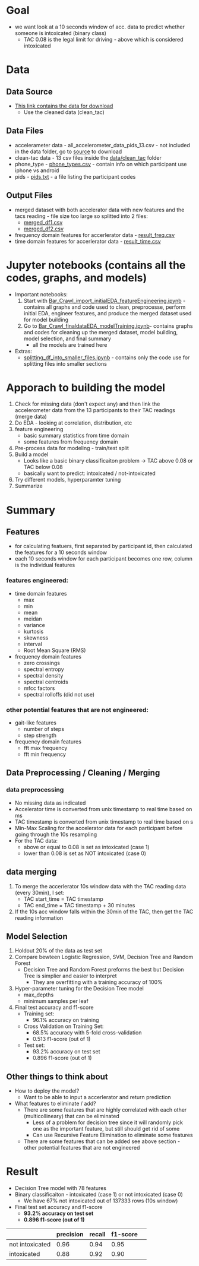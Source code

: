 # Goal
* we want look at a 10 seconds window of acc. data to predict whether someone is intoxicated (binary class)
    * TAC 0.08 is the legal limit for driving - above which is considered intoxicated

# Data

## Data Source
- [This link contains the data for download ](https://archive.ics.uci.edu/ml/datasets/Bar+Crawl%3A+Detecting+Heavy+Drinking)
    - Use the cleaned data (clean_tac)

## Data Files
* accelerameter data - all_accelerometer_data_pids_13.csv - not included in the data folder, go to [source](https://archive.ics.uci.edu/ml/datasets/Bar+Crawl%3A+Detecting+Heavy+Drinking) to download
* clean-tac data - 13 csv files inside the [data/clean_tac](/data/clean_tac) folder
* phone_type - [phone_types.csv](/data/phone_types.csv) - contain info on which participant use iphone vs android
* pids - [pids.txt](/data/pids.txt) - a file listing the participant codes

## Output Files
* merged dataset with both accelerator data with new features and the tacs reading - file size too large so splitted into 2 files:
    * [merged_df1.csv](/data/output_files/merged_df1.csv)
    * [merged_df2.csv](/data/output_files/merged_df2.csv)
* frequency domain features for accerlerator data - [result_freq.csv](/data/output_files/result_freq.csv)
* time domain features for accerlerator data - [result_time.csv](/data/output_files/result_time.csv)


# Jupyter notebooks (contains all the codes, graphs, and models)
* Important notebooks:
    1. Start with [Bar_Crawl_import_initialEDA_featureEngineering.ipynb](/Bar_Crawl_import_initialEDA_featureEngineering.ipynb) - contains all graphs and code used to clean, preprocesse, perform initial EDA, engineer features, and produce the merged dataset used for model building
    2. Go to [Bar_Crawl_finaldataEDA_modelTraining.ipynb](/Bar_Crawl_finaldataEDA_modelTraining.ipynb)-  contains graphs and codes for cleaning up the merged dataset, model building, model selection, and final summary
        * all the models are trained here
* Extras:
    * [splitting_df_into_smaller_files.ipynb](/splitting_df_into_smaller_files.ipynb) - contains only the code use for splitting files into smaller sections

# Apporach to building the model
1. Check for missing data (don't expect any) and then link the accelerometer data from the 13 participants to their TAC readings (merge data)
2. Do EDA - looking at correlation, distribution, etc
3. feature engineering
    * basic summary statistics from time domain
    * some features from frequency domain
4. Pre-process data for modeling - train/test split
5. Build a model
    * Looks like a basic binary classificaiton problem -> TAC above 0.08 or TAC below 0.08
    * basically want to predict: intoxicated / not-intoxicated
5. Try different models, hyperparamter tuning
6. Summarize

# Summary

## Features
* for calculating featuers, first separated by participant id, then calculated the features for a 10 seconds window
* each 10 seconds window for each participant becomes one row, column is the individual features

### features engineered:
* time domain features
    * max
    * min
    * mean
    * meidan
    * variance
    * kurtosis
    * skewness
    * interval
    * Root Mean Square (RMS)
* frequency domain features
    * zero crossings
    * spectral entropy
    * spectral density
    * spectral centroids
    * mfcc factors
    * spectral rolloffs (did not use)

### other potential features that are not engineered:
* gait-like features
    * number of steps
    * step strength
* frequency domain features
    * fft max frequency
    * fft min frequency

## Data Preprocessing / Cleaning / Merging

### data preprocessing
* No missing data as indicated
* Accelerator time is converted from unix timestamp to real time based on ms
* TAC timestamp is converted from unix timestamp to real time based on s
* Min-Max Scaling for the accelerator data for each participant before going through the 10s resampling
* For the TAC data:
    * above or equal to 0.08 is set as intoxicated (case 1)
    * lower than 0.08 is set as NOT intoxicated (case 0)
        
## data merging
1. To merge the accerlerator 10s window data with the TAC reading data (every 30min), I set:
    * TAC start_time = TAC timestamp
    * TAC end_time = TAC timestamp + 30 minutes
2. If the 10s acc window falls within the 30min of the TAC, then get the TAC reading information

## Model Selection
1. Holdout 20% of the data as test set
2. Compare bewteen Logistic Regression, SVM, Decision Tree and Random Forest
    * Decision Tree and Random Forest preforms the best but Decision Tree is simplier and easier to interpret
        * They are overfitting with a training accuracy of 100%
3. Hyper-parameter tuning for the Decision Tree model
    * max_depths
    * minimum samples per leaf
4. Final test accuracy and f1-score
    * Training set:
        * 96.1% accuracy on training
    * Cross Validation on Training Set:
        * 68.5% accuracy with 5-fold cross-validation
        * 0.513 f1-score (out of 1)
    * Test set:
        * 93.2% accuracy on test set
        * 0.896 f1-score (out of 1)

## Other things to think about
* How to deploy the model?
    - Want to be able to input a accerlerator and return prediction
* What features to eliminate / add?
    * There are some features that are highly correlated with each other (multicollineary) that can be eliminated
        * Less of a problem for decision tree since it will randomly pick one as the important feature, but still should get rid of some
        * Can use Recursive Feature Elimination to eliminate some features
    * There are some features that can be added see above section - other potential features that are not engineered

# Result
* Decision Tree model with 78 features
* Binary classificaiton - intoxicated (case 1) or not intoxicated (case 0)
    * We have 67% not intoxicated out of 137333 rows (10s window)
* Final test set accuracy and f1-score
    * **93.2% accuracy on test set**
    * **0.896 f1-score (out of 1)**

|   | precision | recall | f1-score |   |
|---|-----------|--------|----------|---|
| not intoxicated | 0.96      | 0.94   | 0.95     |   |
| intoxicated | 0.88      | 0.92   | 0.90     |   |